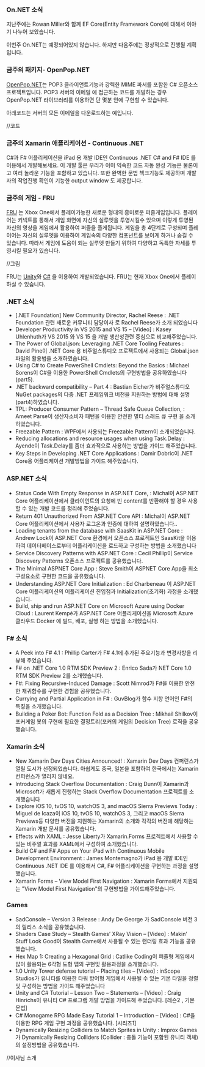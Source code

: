 ### On.NET 소식
지난주에는 Rowan Miller와 함께 EF Core(Entity Framework Core)에  대해서 이야기 나누어 보았습니다. 

이번주 On.NET는 예정되어있지 않습니다. 하지만 다음주에는 정상적으로 진행될 계획입니다.

### 금주의 패키지- OpenPop.NET
[OpenPop.NET]()는  POP3 클라이언트기능과 강력한 MIME 파서를  포함한 C# 오픈소스 프로젝트입니다. POP3 서버의 이메일 에 접근하는 코드를 개발하는 경우 OpenPop.NET 라이브러리를 이용하면 단 몇분 안에 구현할 수 있습니다.

아래코드는 서버의 모든 이메일을 다운로드하는 예입니다.

//코드

### 금주의 Xamarin 애플리케이션 - Continuous .NET 

C#과 F# 어플리케이션을 iPad 용 개발 IDE인 Continuous .NET C# and F# IDE 를 이용해서 개발해보세요. 이 개발 툴은 우리가 이미 익숙한  코드 자동 완성 기능은 물론이고 여러 놀라운 기능을 포함하고 있습니다.  또한 완벽한 문법 첵크기능도 제공하며 개발자의 작업진행 확인이 기능한 output window 도 제공합니다.

### 금주의 게임 - FRU
[FRU]() 는 Xbox One에서 플레이가능한 새로운 형대의 흥미로운 퍼즐게임입니다. 플레이어는 키넥트를 통해서 게임 화면에 자신의 실루엣을 투영시킬수 있으며 이렇게 투영된 자신의 영상을 게임에서 활용하여 퍼즐을 풀게됩니다. 게임을 총 4단계로 구성되며  플레이어는 자신의 실루엣을 이용하여 게임속의 다양한 컴포넌트를 보이게 하거나 숨길 수 있습니다. 따라서 게임에 도움이 되는 실루엣 만들기 위하여 다양하고 독특한 자세를 투영시킬 필요가  있습니다.  

//그림

FRU는 [Unity](http://unity3d.com/)와 [C#](https://channel9.msdn.com/Series/C-Sharp-Fundamentals-Development-for-Absolute-Beginners) 을 이용하여 개발되었습니다. FRU는 현재  Xbox One에서 플레이 하실 수 있습니다. 


### .NET 소식
* [.NET Foundation] New Community Director, Rachel Reese : .NET Foundation 관련 새로운 커뮤니티 담당이사 로 Rachel Reese가 소개 되었습니다
* Developer Productivity in VS 2015 and VS 15 – [Video] : Kasey Uhlenhuth가 VS 2015 와 VS 15 을 개발 생산성관련 중심으로 비교해주었습니다.
* The Power of Global.json: Leveraging .NET Core Tooling Features : David Pine이  .NET Core 용 비주얼스튜디오 프로젝트에서 사용되는 Global.json 파일의 활용법을 소개하였습니다.
* Using C# to Create PowerShell Cmdlets: Beyond the Basics : Michael Sorens이 C#을 이용한 PowerShell Cmdlets의 구현방법을 공유하였습니다(part5).
* .NET backward compatibility – Part 4 :  Bastian Eicher가  비주얼스튜디오  NuGet packages의 다중 .NET 프레임워크 버전을 지원하는 방법에 대해 설명(part4)하였습니다.
* TPL: Producer Consumer Pattern – Thread Safe Queue Collection, : Ameet Parse이 생산자소비자 패턴을 이용한 안전한 멀티 스래드 큐 구현  을 소개하였습니다.
* Freezable Pattern : WPF에서 사용되는 Freezable Pattern이 소개되었습니다.
* Reducing allocations and resource usages when using Task.Delay :  Ayende이 Task.Delay를 좀더 효과적으로 사용하는 방법을 가이드 해주었습니다.
* Key Steps in Developing .NET Core Applications : Damir Dobric이  .NET Core용 어플리케이션 개발방법을 가이드 해주었습니다.

### ASP.NET 소식
* Status Code With Empty Response in ASP.NET Core, :  Michal이 ASP.NET Core 어플리케이션에서 클라이언트의 요청에 빈 content를 반환해야 할 경우 사용할 수 있는 개발 코드를 정리해 주었습니다.
* Return 401 Unauthorized From ASP.NET Core API : Michal이 ASP.NET Core 어플리케이션에서 사용자 로그온과 인증에 대하여 설명하였습니다..
* Loading tenants from the database with SaasKit in ASP.NET Core :  Andrew Lock이 ASP.NET Core 환경에서 오픈소스 프로젝트인  SaasKit을 이용하여 데이터베이스로부터 어플리케이션을 로드하고 구성하는 방법을 소개했습니다
* Service Discovery Patterns with ASP.NET Core : Cecil Phillip이 Service Discovery Patterns 오픈소스 프로젝트를 공유했습니다.
* The Minimal ASPNET Core App :  Steve Smith이  ASPNET Core App을 최소 구성요소로 구현한 코드을 공유했습니다.
* Understanding ASP.NET Core Initialization :  Ed Charbeneau 이 ASP.NET Core 어플리케이션의  어플리케이션 진입점과 Initialization(초기화) 과정을 소개했습니다.
* Build, ship and run ASP.NET Core on Microsoft Azure using Docker Cloud : Laurent Kempé가 ASP.NET Core 어플리케이션을 Microsoft Azure 클라우드 Docker 에 빌드, 배포, 실행 하는 방법을 소개했습니다.

### F# 소식
* A Peek into F# 4.1 : Phillip Carter가 F# 4.1에 추가된 주요기능과 변경사항을 리뷰해 주었습니다.
* F# on .NET Core 1.0 RTM SDK Preview 2 : Enrico Sada가 NET Core 1.0 RTM SDK Preview 2를 소개했습니다.
* F#: Fixing Recursive-Induced Damage : Scott Nimrod가 F#을 이용한 안전한 재귀함수를 구현한 경험을 공유했습니다. 
* Currying and Partial Application in F# : GuvBlog가 함수 지향 언어인 F#의 특징을 소개했습니다.
* Building a Poker Bot: Function Fold as a Decision Tree : Mikhail Shilkov이 포커게임 봇의 구현에 필요한 결정트리(포커의 게임의 Decision Tree)  로직을 공유했습니다.

### Xamarin 소식
* New Xamarin Dev Days Cities Announced! : Xamarin Dev Days 컨퍼런스가 열릴  도시가 선정되었습니다. 아쉽게도 중국, 일본을 포함하여 한국에서는 Xamarin 컨퍼런스가 열리지 않네요.
* Introducing Stack Overflow Documentation : Craig Dunn이 Xamarin과 Microsoft가 새롭게 진행하는 Stack Overflow Documentation 프로젝트를 소개했습니다
* Explore iOS 10, tvOS 10, watchOS 3, and macOS Sierra Previews Today : Miguel de Icaza이 iOS 10, tvOS 10, watchOS 3, 그리고 macOS Sierra Previews등 다양한 버전을 지원하는 Xamarin의 소개와 각각의 버전에 해당하는 Xamarin 개발 문서를 공유했습니다.
* Effects with XAML : Jesse Liberty가 Xamarin.Forms 프로젝트에서 사용할 수 있는 비주얼 효과를  XAML에서 구성하여 소개했습니다.
* Build C# and F# Apps on Your iPad with Continuous Mobile Development Environment : James Montemagno가 iPad 용 개발 IDE인 Continuous .NET IDE 를  이용해서 C#, F# 어플리케이션을 구현하는 과정을 설명했습니다.
* Xamarin Forms – View Model First Navigation : Xamarin Forms에서 지원되는 "View Model First Navigation"의 구현방법을 가이드해주었습니다.


### Games
* SadConsole – Version 3 Release : Andy De George 가 SadConsole 버전 3의 릴리스 소식을 공유했습니다.
* Shaders Case Study – Stealth Games’ XRay Vision – [Video] : Makin’ Stuff Look Good이  Stealth Game에서 사용될 수 있는 랜더링 효과 기능을 공유했습니다.
* Hex Map 1: Creating a Hexagonal Grid : Catlike Coding이 퍼즐형 게임에서 많이 활용되는 6각형 도형 맵의 구현및 활용과정을 소개했습니다.
* 1.0 Unity Tower defense tutorial – Placing tiles – [Video] : inScope Studios가 유니티를 이용한 타워 방어형 게임에서 사용될 수 있는 기본 타일을 정렬및 구성하는 방법을 가이드 해주었습니다
* Unity and C# Tutorial – Lesson Two – Statements – [Video] : Craig Hinrichs이 유니티  C# 프로그램 개발 방법을 가이드해 주었습니다. [레슨2 , 기본 문법]
* C# Monogame RPG Made Easy Tutorial 1 – Introduction – [Video] : C#을 이용한 RPG 게임 구현 과정을 공유했습니다. [시리즈1]
* Dynamically Resizing Colliders to Match Sprites in Unity : Improx Games가 Dynamically Resizing Colliders (Collider : 충돌 기능이 포함된 유니티 객체)의 설정방법을 공유했습니다.



//이사님 소개
